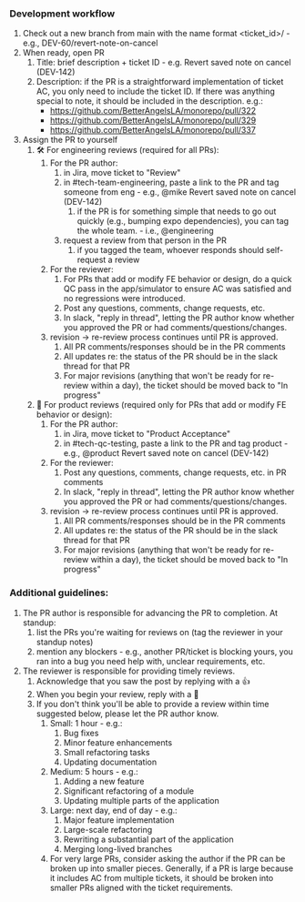 ### Development workflow

1. Check out a new branch from main with the name format <ticket_id>/<description> - e.g., DEV-60/revert-note-on-cancel
1. When ready, open PR
   1. Title: brief description + ticket ID - e.g. Revert saved note on cancel (DEV-142)
   1. Description: if the PR is a straightforward implementation of ticket AC, you only need to include the ticket ID. If there was anything special to note, it should be included in the description. e.g.:
      - https://github.com/BetterAngelsLA/monorepo/pull/322
      - https://github.com/BetterAngelsLA/monorepo/pull/329
      - https://github.com/BetterAngelsLA/monorepo/pull/337
1. Assign the PR to yourself
   1. :hammer_and_wrench: For engineering reviews (required for all PRs):
      1. For the PR author:
         1. in Jira, move ticket to "Review"
         1. in #tech-team-engineering, paste a link to the PR and tag someone from eng - e.g., @mike Revert saved note on cancel (DEV-142)
            1. if the PR is for something simple that needs to go out quickly (e.g., bumping expo dependencies), you can tag the whole team. - i.e., @engineering
         1. request a review from that person in the PR
            1. if you tagged the team, whoever responds should self-request a review
      1. For the reviewer:
         1. For PRs that add or modify FE behavior or design, do a quick QC pass in the app/simulator to ensure AC was satisfied and no regressions were introduced.
         1. Post any questions, comments, change requests, etc.
         1. In slack, "reply in thread", letting the PR author know whether you approved the PR or had comments/questions/changes.
      1. revision -> re-review process continues until PR is approved.
         1. All PR comments/responses should be in the PR comments
         1. All updates re: the status of the PR should be in the slack thread for that PR
         1. For major revisions (anything that won't be ready for re-review within a day), the ticket should be moved back to "In progress"
   1. :iphone: For product reviews (required only for PRs that add or modify FE behavior or design):
      1. For the PR author:
         1. in Jira, move ticket to "Product Acceptance"
         1. in #tech-qc-testing, paste a link to the PR and tag product - e.g., @product Revert saved note on cancel (DEV-142)
      1. For the reviewer:
         1. Post any questions, comments, change requests, etc. in PR comments
         1. In slack, "reply in thread", letting the PR author know whether you approved the PR or had comments/questions/changes.
      1. revision -> re-review process continues until PR is approved.
         1. All PR comments/responses should be in the PR comments
         1. All updates re: the status of the PR should be in the slack thread for that PR
         1. For major revisions (anything that won't be ready for re-review within a day), the ticket should be moved back to "In progress"

### Additional guidelines:

1. The PR author is responsible for advancing the PR to completion. At standup:
   1. list the PRs you're waiting for reviews on (tag the reviewer in your standup notes)
   1. mention any blockers - e.g., another PR/ticket is blocking yours, you ran into a bug you need help with, unclear requirements, etc.
1. The reviewer is responsible for providing timely reviews.
   1. Acknowledge that you saw the post by replying with a :+1:
   1. When you begin your review, reply with a :eyes:
   1. If you don't think you'll be able to provide a review within time suggested below, please let the PR author know.
      1. Small: 1 hour - e.g.:
         1. Bug fixes
         1. Minor feature enhancements
         1. Small refactoring tasks
         1. Updating documentation
      1. Medium: 5 hours - e.g.:
         1. Adding a new feature
         1. Significant refactoring of a module
         1. Updating multiple parts of the application
      1. Large: next day, end of day - e.g.:
         1. Major feature implementation
         1. Large-scale refactoring
         1. Rewriting a substantial part of the application
         1. Merging long-lived branches
      1. For very large PRs, consider asking the author if the PR can be broken up into smaller pieces. Generally, if a PR is large because it includes AC from multiple tickets, it should be broken into smaller PRs aligned with the ticket requirements.
